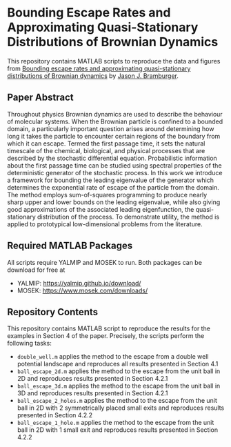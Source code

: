 # **Bounding Escape Rates and Approximating Quasi-Stationary Distributions of Brownian Dynamics**

This repository contains MATLAB scripts to reproduce the data and figures from [Bounding escape rates and approximating quasi-stationary distributions of Brownian dynamics](https://arxiv.org/abs/2504.00729) by [Jason J. Bramburger](https://hybrid.concordia.ca/jbrambur/).

## **Paper Abstract**
Throughout physics Brownian dynamics are used to describe the behaviour of molecular systems. When the Brownian particle is confined to a bounded domain, a particularly important question arises around determining how long it takes the particle to encounter certain regions of the boundary from which it can escape. Termed the first passage time, it sets the natural timescale of the chemical, biological, and physical processes that are described by the stochastic differential equation. Probabilistic information about the first passage time can be studied using spectral properties of the deterministic generator of the stochastic process. In this work we introduce a framework for bounding the leading eigenvalue of the generator which determines the exponential rate of escape of the particle from the domain. The method employs sum-of-squares programming to produce nearly sharp upper and lower bounds on the leading eigenvalue, while also giving good approximations of the associated leading eigenfunction, the quasi-stationary distribution of the process. To demonstrate utility, the method is applied to prototypical low-dimensional problems from the literature.

## **Required MATLAB Packages**
All scripts require YALMIP and MOSEK to run. Both packages can be download for free at 
- YALMIP: https://yalmip.github.io/download/
- MOSEK: https://www.mosek.com/downloads/

## **Repository Contents**
This repository contains MATLAB script to reproduce the results for the examples in Section 4 of the paper. Precisely, the scripts perform the following tasks:
- `double_well.m` applies the method to the escape from a double well potential landscape and reproduces all results presented in Section 4.1
- `ball_escape_2d.m` applies the method to the escape from the unit ball in 2D and reproduces results presented in Section 4.2.1
- `ball_escape_3d.m` applies the method to the escape from the unit ball in 3D and reproduces results presented in Section 4.2.1
- `ball_escape_2_holes.m` applies the method to the escape from the unit ball in 2D with 2 symmetrically placed small exits and reproduces results presented in Section 4.2.2
- `ball_escape_1_hole.m` applies the method to the escape from the unit ball in 2D with 1 small exit and reproduces results presented in Section 4.2.2
